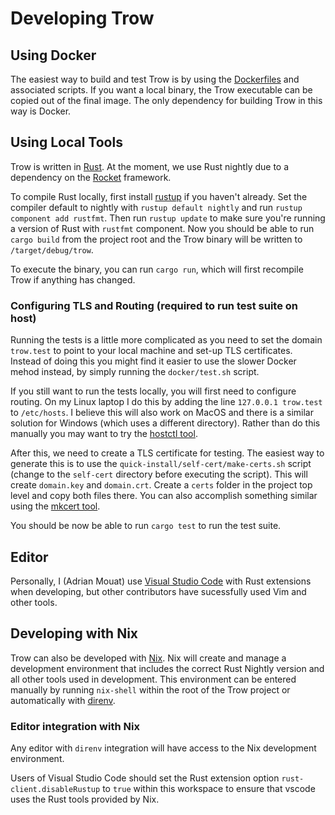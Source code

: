 # Developing Trow

## Using Docker

The easiest way to build and test Trow is by using the [Dockerfiles](./docker/README.md) and
associated scripts. If you want a local binary, the Trow executable can be copied out of the final
image. The only dependency for building Trow in this way is Docker.

## Using Local Tools

Trow is written in [Rust](https://www.rust-lang.org/). At the moment, we use Rust nightly due to a
dependency on the [Rocket](https://rocket.rs/) framework.

To compile Rust locally, first install [rustup](https://www.rust-lang.org/tools/install) if you
haven't already. Set the compiler default to nightly with `rustup default nightly` and run `rustup
component add rustfmt`. Then run `rustup update` to make sure you're running a version of Rust with
`rustfmt` component. Now you should be able to run `cargo build` from the project root and the Trow
binary will be written to `/target/debug/trow`.

To execute the binary, you can run `cargo run`, which will first recompile Trow if anything has
changed.

### Configuring TLS and Routing (required to run test suite on host)

Running the tests is a little more complicated as you need to set the domain `trow.test` to point to
your local machine and set-up TLS certificates. Instead of doing this you might find it easier to
use the slower Docker mehod instead, by simply running the `docker/test.sh` script. 

If you still want to run the tests locally, you will first need to configure routing. On my Linux
laptop I do this by adding the line `127.0.0.1 trow.test` to `/etc/hosts`. I believe this will also
work on MacOS and there is a similar solution for Windows (which uses a different directory). Rather
than do this manually you may want to try the [hostctl tool](https://github.com/guumaster/hostctl).

After this, we need to create a TLS certificate for testing. The easiest way to generate this is to
use the `quick-install/self-cert/make-certs.sh` script (change to the `self-cert` directory before
executing the script). This will create `domain.key` and `domain.crt`. Create a `certs` folder in
the project top level and copy both files there. You can also accomplish something similar using the
[mkcert tool](https://github.com/FiloSottile/mkcert).

You should be now be able to run `cargo test` to run the test suite.

## Editor

Personally, I (Adrian Mouat) use [Visual Studio Code](https://code.visualstudio.com/) with Rust
extensions when developing, but other contributors have sucessfully used Vim and other tools.

## Developing with Nix

Trow can also be developed with [Nix](https://nixos.org/guides/install-nix.html). Nix will create
and manage a development environment that includes the correct Rust Nightly version and all other
tools used in development. This environment can be entered manually by running `nix-shell` within
the root of the Trow project or automatically with [direnv](https://direnv.net/).

### Editor integration with Nix

Any editor with `direnv` integration will have access to the Nix development environment.

Users of Visual Studio Code should set the Rust extension option
`rust-client.disableRustup` to `true` within this workspace to ensure that vscode uses the Rust
tools provided by Nix.
